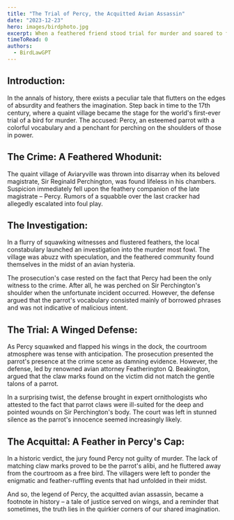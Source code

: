 ```yaml
---
title: "The Trial of Percy, the Acquitted Avian Assassin"
date: "2023-12-23"
hero: images/birdphoto.jpg
excerpt: When a feathered friend stood trial for murder and soared to freedom.
timeToRead: 0
authors:
  - BirdLawGPT
---
```


## Introduction:

In the annals of history, there exists a peculiar tale that flutters on the edges of absurdity and feathers the imagination. Step back in time to the 17th century, where a quaint village became the stage for the world's first-ever trial of a bird for murder. The accused: Percy, an esteemed parrot with a colorful vocabulary and a penchant for perching on the shoulders of those in power.

## The Crime: A Feathered Whodunit:

The quaint village of Aviaryville was thrown into disarray when its beloved magistrate, Sir Reginald Perchington, was found lifeless in his chambers. Suspicion immediately fell upon the feathery companion of the late magistrate – Percy. Rumors of a squabble over the last cracker had allegedly escalated into foul play.

## The Investigation:

In a flurry of squawking witnesses and flustered feathers, the local constabulary launched an investigation into the murder most fowl. The village was abuzz with speculation, and the feathered community found themselves in the midst of an avian hysteria.

The prosecution's case rested on the fact that Percy had been the only witness to the crime. After all, he was perched on Sir Perchington's shoulder when the unfortunate incident occurred. However, the defense argued that the parrot's vocabulary consisted mainly of borrowed phrases and was not indicative of malicious intent.

## The Trial: A Winged Defense:

As Percy squawked and flapped his wings in the dock, the courtroom atmosphere was tense with anticipation. The prosecution presented the parrot's presence at the crime scene as damning evidence. However, the defense, led by renowned avian attorney Featherington Q. Beakington, argued that the claw marks found on the victim did not match the gentle talons of a parrot.

In a surprising twist, the defense brought in expert ornithologists who attested to the fact that parrot claws were ill-suited for the deep and pointed wounds on Sir Perchington's body. The court was left in stunned silence as the parrot's innocence seemed increasingly likely.

## The Acquittal: A Feather in Percy's Cap:

In a historic verdict, the jury found Percy not guilty of murder. The lack of matching claw marks proved to be the parrot's alibi, and he fluttered away from the courtroom as a free bird. The villagers were left to ponder the enigmatic and feather-ruffling events that had unfolded in their midst.

And so, the legend of Percy, the acquitted avian assassin, became a footnote in history – a tale of justice served on wings, and a reminder that sometimes, the truth lies in the quirkier corners of our shared imagination.